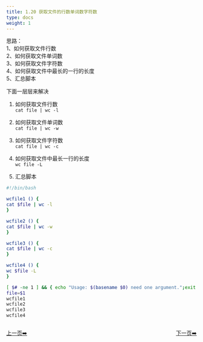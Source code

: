 ```yaml
---
title: 1.20 获取文件的行数单词数字符数                                    
type: docs
weight: 1
---   
```


思路：   
1、如何获取文件行数   
2、如何获取文件单词数   
3、如何获取文件字符数   
4、如何获取文件中最长的一行的长度   
5、汇总脚本   


下面一层层来解决    

1) 如何获取文件行数   
`cat file | wc -l`   

2) 如何获取文件单词数   
`cat file | wc -w`   

3) 如何获取文件字符数   
`cat file | wc -c`   

4) 如何获取文件中最长一行的长度   
`wc file -L`   

5) 汇总脚本   
```bash
#!/bin/bash

wcfile1 () {
cat $file | wc -l
}

wcfile2 () {
cat $file | wc -w
}

wcfile3 () {
cat $file | wc -c
}

wcfile4 () {
wc $file -L
}

[ $# -ne 1 ] && { echo "Usage: $(basename $0) need one argument.";exit -1; }
file=$1   
wcfile1 
wcfile2
wcfile3
wcfile4
```   

<div style="display: flex;justify-content: space-between;align-items: center;">
<p><a href="https://books.linuxwt.com/linuxwtsbc/ChapterOne/shell19">上一页➡️</a></p>
<p><a href="https://books.linuxwt.com/linuxwtsbc/ChapterOne/shell21">下一页➡️</a></p>
</div>